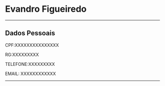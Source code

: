 # Evandro Figueiredo

---

## Dados Pessoais


CPF:XXXXXXXXXXXXXXX

RG:XXXXXXXXX

TELEFONE:XXXXXXXXX

EMAIL: XXXXXXXXXXXX

---